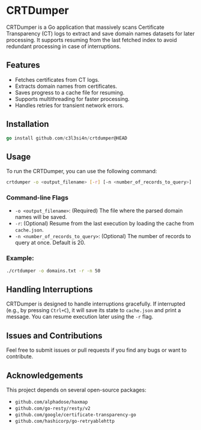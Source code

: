 # CRTDumper

CRTDumper is a Go application that massively scans Certificate Transparency (CT) logs to extract and save domain names datasets for later processing. It supports resuming from the last fetched index to avoid redundant processing in case of interruptions.

## Features

- Fetches certificates from CT logs.
- Extracts domain names from certificates.
- Saves progress to a cache file for resuming.
- Supports multithreading for faster processing.
- Handles retries for transient network errors.

## Installation

```go
go install github.com/c3l3si4n/crtdumper@HEAD
```

## Usage

To run the CRTDumper, you can use the following command:

```sh
crtdumper -o <output_filename> [-r] [-n <number_of_records_to_query>]
```

### Command-line Flags

- `-o <output_filename>`: (Required) The file where the parsed domain names will be saved.
- `-r`: (Optional) Resume from the last execution by loading the cache from `cache.json`.
- `-n <number_of_records_to_query>`: (Optional) The number of records to query at once. Default is 20.

### Example:

```sh
./crtdumper -o domains.txt -r -n 50
```


## Handling Interruptions

CRTDumper is designed to handle interruptions gracefully. If interrupted (e.g., by pressing `Ctrl+C`), it will save its state to `cache.json` and print a message. You can resume execution later using the `-r` flag.

## Issues and Contributions

Feel free to submit issues or pull requests if you find any bugs or want to contribute.

## Acknowledgements

This project depends on several open-source packages:

- `github.com/alphadose/haxmap`
- `github.com/go-resty/resty/v2`
- `github.com/google/certificate-transparency-go`
- `github.com/hashicorp/go-retryablehttp`

